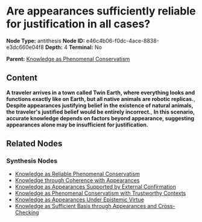 # Are appearances sufficiently reliable for justification in all cases?

**Node Type:** antithesis
**Node ID:** e46c4b06-f0dc-4ace-8838-e3dc660e04f8
**Depth:** 4
**Terminal:** No

**Parent:** [Knowledge as Phenomenal Conservatism](knowledge-as-phenomenal-conservatism-synthesis-8908fa56-2303-4846-b5c6-7f033dd298d6.md)

## Content

**A traveler arrives in a town called Twin Earth, where everything looks and functions exactly like on Earth, but all native animals are robotic replicas.**, **Despite appearances justifying belief in the existence of natural animals, the traveler's justified belief would be entirely incorrect.**, **In this scenario, accurate knowledge depends on factors beyond appearance, suggesting appearances alone may be insufficient for justification.**

## Related Nodes

### Synthesis Nodes

- [Knowledge as Reliable Phenomenal Conservatism](knowledge-as-reliable-phenomenal-conservatism-synthesis-6634344e-fecf-47eb-af2b-20e555bba5e8.md)
- [Knowledge through Coherence with Appearances](knowledge-through-coherence-with-appearances-synthesis-6a5d302a-a495-4d07-b070-48957ed40459.md)
- [Knowledge as Appearances Supported by External Confirmation](knowledge-as-appearances-supported-by-external-confirmation-synthesis-c7520fad-1309-4e6e-941b-4d53e7739b4e.md)
- [Knowledge as Phenomenal Conservatism with Trustworthy Contexts](knowledge-as-phenomenal-conservatism-with-trustworthy-contexts-synthesis-5d7f7ad8-4d9b-443b-97f1-7b0f2eddb93e.md)
- [Knowledge as Appearances Under Epistemic Virtue](knowledge-as-appearances-under-epistemic-virtue-synthesis-3866563b-aab1-40fe-a114-03923707c838.md)
- [Knowledge as Sufficient Basis through Appearances and Cross-Checking](knowledge-as-sufficient-basis-through-appearances-and-cross-checking-synthesis-a32815bf-53d3-4311-ab78-c403b48e25e3.md)

